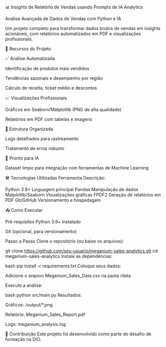 📊 Insights de Relatório de Vendas usando Prompts de IA Analytics

Análise Avançada de Dados de Vendas com Python e IA

Um projeto completo para transformar dados brutos de vendas em insights acionáveis, com relatórios automatizados em PDF e visualizações profissionais.

🚀 Recursos do Projeto

✅ Análise Automatizada

Identificação de produtos mais vendidos

Tendências sazonais e desempenho por região

Cálculo de receita, ticket médio e descontos

📈 Visualizações Profissionais

Gráficos em Seaborn/Matplotlib (PNG de alta qualidade)

Relatórios em PDF com tabelas e imagens

📂 Estrutura Organizada

Logs detalhados para rastreamento

Tratamento de erros robusto

🤖 Pronto para IA

Dataset limpo para integração com ferramentas de Machine Learning

🛠️ Tecnologias Utilizadas
Ferramenta	Descrição:

Python 3.9+	Linguagem principal
Pandas	Manipulação de dados
Matplotlib/Seaborn	Visualizações gráficas
FPDF2	Geração de relatórios em PDF
Git/GitHub	Versionamento e hospedagem

📥 Como Executar

Pré-requisitos
Python 3.9+ instalado

Git (opcional, para versionamento)

Passo a Passo
Clone o repositório (ou baixe os arquivos):

git clone https://github.com/seu-usuario/meganium-sales-analytics.git
cd meganium-sales-analytics
Instale as dependências:

bash
pip install -r requirements.txt
Coloque seus dados:

Adicione o arquivo Meganium_Sales_Data.csv na pasta /data

Execute a análise:

bash
python src/main.py
Resultados:

Gráficos: /output/*.png

Relatório: Meganium_Sales_Report.pdf

Logs: meganium_analysis.log



🙌 Contribuição
Este projeto foi desenvolvido como parte do desafio de formação na DIO.